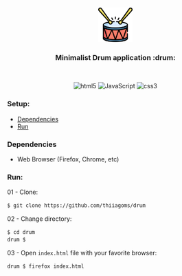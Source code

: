<div align="center">
    <p>
        <a href="https://github.com/thiiagoms/drum">
          <img src="assets/images/bateria.png" alt="Logo" width="80" height="80">
        </a>
        <h3 align="center">Minimalist Drum application :drum:</h3>
    </p>
    <br>
    <p float="left">
        <img
            src="https://img.shields.io/badge/HTML5-E34F26?style=for-the-badge&logo=html5&logoColor=white"
            alt="html5"
        >
        <img
            src="https://img.shields.io/badge/JavaScript-F7DF1E?style=for-the-badge&logo=javascript&logoColor=black"
            alt="JavaScript"
        >
        <img
            src="https://img.shields.io/badge/CSS3-1572B6?style=for-the-badge&logo=css3&logoColor=white"
            alt="css3"
        >
    </p>
</div>

### Setup:

- [Dependencies](#Dependencies)
- [Run](#Run)


### Dependencies

- Web Browser (Firefox, Chrome, etc)

### Run:

01 - Clone:
```bash
$ git clone https://github.com/thiiagoms/drum
```

02 - Change directory:
```bash
$ cd drum
drum $
```

03 - Open `index.html` file with your favorite browser:
```bash
drum $ firefox index.html
```
